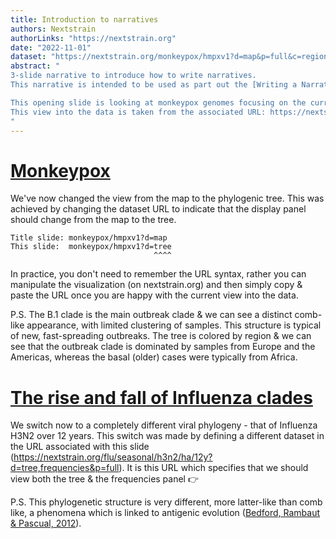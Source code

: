 ```yaml
---
title: Introduction to narratives
authors: Nextstrain
authorLinks: "https://nextstrain.org"
date: "2022-11-01"
dataset: "https://nextstrain.org/monkeypox/hmpxv1?d=map&p=full&c=region"
abstract: "
3-slide narrative to introduce how to write narratives.
This narrative is intended to be used as part out the [Writing a Narrative](https://docs.nextstrain.org/tutorials/narratives-how-to-write.html) tutorial. 

This opening slide is looking at monkeypox genomes focusing on the current outbreak.
This view into the data is taken from the associated URL: https://nextstrain.org/monkeypox/hmpxv1?d=map&p=full&c=region
"
---
```

# [Monkeypox](https://nextstrain.org/monkeypox/hmpxv1?d=tree&p=full&c=region)

We've now changed the view from the map to the phylogenic tree. This was achieved by changing the dataset URL to indicate that the display panel should change from the map to the tree.

```
Title slide: monkeypox/hmpxv1?d=map
This slide:  monkeypox/hmpxv1?d=tree
                                ^^^^
```

In practice, you don't need to remember the URL syntax, rather you can manipulate the visualization (on nextstrain.org) and then simply copy & paste the URL once you are happy with the current view into the data.


P.S. The B.1 clade is the main outbreak clade & we can see a distinct comb-like appearance, with limited clustering of samples.
This structure is typical of new, fast-spreading outbreaks. The tree is colored by region & we can see that the outbreak clade is dominated by samples from Europe and the Americas, whereas the basal (older) cases were typically from Africa.

# [The rise and fall of Influenza clades](https://nextstrain.org/flu/seasonal/h3n2/ha/12y?d=tree,frequencies&p=full)



We switch now to a completely different viral phylogeny - that of Influenza H3N2 over 12 years.
This switch was made by defining a different dataset in the URL associated with this slide (https://nextstrain.org/flu/seasonal/h3n2/ha/12y?d=tree,frequencies&p=full).
It is this URL which specifies that we should view both the tree & the frequencies panel 👉

P.S. This phylogenetic structure is very different, more latter-like than comb like, a phenomena which is linked to antigenic evolution ([Bedford, Rambaut & Pascual, 2012](https://bmcbiol.biomedcentral.com/articles/10.1186/1741-7007-10-38)).
